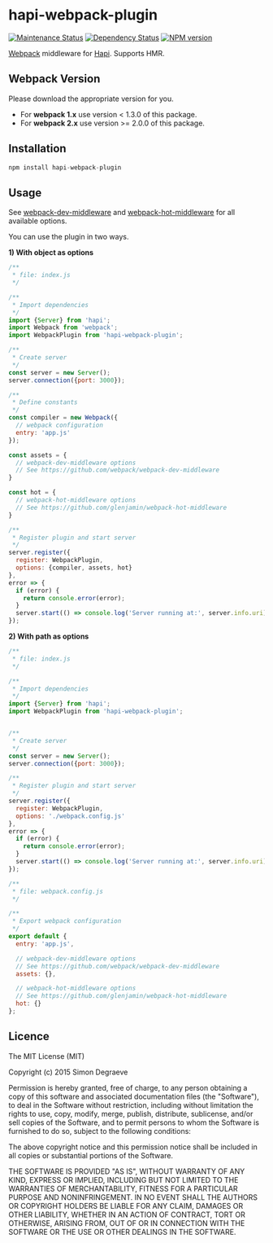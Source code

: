 # hapi-webpack-plugin

[![Maintenance Status][status-image]][status-url] [![Dependency Status][deps-image]][deps-url] [![NPM version][npm-image]][npm-url]


[Webpack](http://webpack.github.io) middleware for [Hapi](https://github.com/hapijs/hapi). Supports HMR.



## Webpack Version

Please download the appropriate version for you. 

* For **webpack 1.x** use version < 1.3.0 of this package.
* For **webpack 2.x** use version >= 2.0.0 of this package.

## Installation

```js
npm install hapi-webpack-plugin
```

## Usage

See [webpack-dev-middleware](https://github.com/webpack/webpack-dev-middleware) and [webpack-hot-middleware](https://github.com/glenjamin/webpack-hot-middleware) for all available options.

You can use the plugin in two ways.


**1) With object as options**
```js
/**
 * file: index.js
 */

/**
 * Import dependencies
 */
import {Server} from 'hapi';
import Webpack from 'webpack';
import WebpackPlugin from 'hapi-webpack-plugin';

/**
 * Create server
 */
const server = new Server();
server.connection({port: 3000});

/**
 * Define constants
 */
const compiler = new Webpack({
  // webpack configuration
  entry: 'app.js'
});

const assets = {
  // webpack-dev-middleware options
  // See https://github.com/webpack/webpack-dev-middleware
}

const hot = {
  // webpack-hot-middleware options
  // See https://github.com/glenjamin/webpack-hot-middleware
}

/**
 * Register plugin and start server
 */
server.register({
  register: WebpackPlugin,
  options: {compiler, assets, hot}
},
error => {
  if (error) {
    return console.error(error);
  }
  server.start(() => console.log('Server running at:', server.info.uri));
});
```

**2) With path as options**
```js
/**
 * file: index.js
 */

/**
 * Import dependencies
 */
import {Server} from 'hapi';
import WebpackPlugin from 'hapi-webpack-plugin';


/**
 * Create server
 */
const server = new Server();
server.connection({port: 3000});

/**
 * Register plugin and start server
 */
server.register({
  register: WebpackPlugin,
  options: './webpack.config.js'
},
error => {
  if (error) {
    return console.error(error);
  }
  server.start(() => console.log('Server running at:', server.info.uri));
});
```
```js
/**
 * file: webpack.config.js
 */

/**
 * Export webpack configuration
 */
export default {
  entry: 'app.js',

  // webpack-dev-middleware options
  // See https://github.com/webpack/webpack-dev-middleware
  assets: {},

  // webpack-hot-middleware options
  // See https://github.com/glenjamin/webpack-hot-middleware
  hot: {}
};
```

## Licence

The MIT License (MIT)

Copyright (c) 2015 Simon Degraeve

Permission is hereby granted, free of charge, to any person obtaining a copy
of this software and associated documentation files (the "Software"), to deal
in the Software without restriction, including without limitation the rights
to use, copy, modify, merge, publish, distribute, sublicense, and/or sell
copies of the Software, and to permit persons to whom the Software is
furnished to do so, subject to the following conditions:

The above copyright notice and this permission notice shall be included in all
copies or substantial portions of the Software.

THE SOFTWARE IS PROVIDED "AS IS", WITHOUT WARRANTY OF ANY KIND, EXPRESS OR
IMPLIED, INCLUDING BUT NOT LIMITED TO THE WARRANTIES OF MERCHANTABILITY,
FITNESS FOR A PARTICULAR PURPOSE AND NONINFRINGEMENT. IN NO EVENT SHALL THE
AUTHORS OR COPYRIGHT HOLDERS BE LIABLE FOR ANY CLAIM, DAMAGES OR OTHER
LIABILITY, WHETHER IN AN ACTION OF CONTRACT, TORT OR OTHERWISE, ARISING FROM,
OUT OF OR IN CONNECTION WITH THE SOFTWARE OR THE USE OR OTHER DEALINGS IN THE
SOFTWARE.

[npm-url]: https://npmjs.org/package/hapi-webpack-plugin
[npm-image]: http://img.shields.io/npm/v/hapi-webpack-plugin.svg?style=flat-square

[deps-url]: https://david-dm.org/SimonDegraeve/hapi-webpack-plugin
[deps-image]: https://img.shields.io/david/SimonDegraeve/hapi-webpack-plugin.svg?style=flat-square

[status-url]: https://github.com/SimonDegraeve/hapi-webpack-plugin/pulse
[status-image]: http://img.shields.io/badge/status-maintained-brightgreen.svg?style=flat-square
